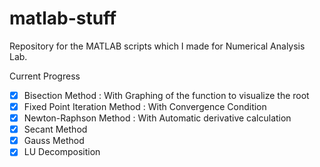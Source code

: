 # matlab-stuff
Repository for the MATLAB scripts which I made for Numerical Analysis Lab.



Current Progress  
- [x] Bisection Method : With Graphing of the function to visualize the root
- [x] Fixed Point Iteration Method : With Convergence Condition
- [x] Newton-Raphson Method : With Automatic derivative calculation
- [x] Secant Method
- [x] Gauss Method
- [x] LU Decomposition
